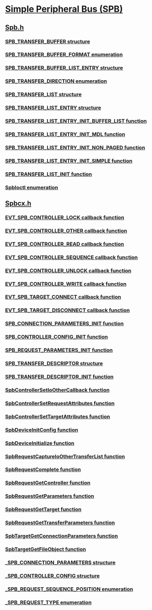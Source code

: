 # [Simple Peripheral Bus (SPB)](index.md)
## [Spb.h](../spb/index.md)
### [SPB_TRANSFER_BUFFER structure](../spb/ns-spb-spb_transfer_buffer.md)
### [SPB_TRANSFER_BUFFER_FORMAT enumeration](../spb/ne-spb-spb_transfer_buffer_format.md)
### [SPB_TRANSFER_BUFFER_LIST_ENTRY structure](../spb/ns-spb-spb_transfer_buffer_list_entry.md)
### [SPB_TRANSFER_DIRECTION enumeration](../spb/ne-spb-spb_transfer_direction.md)
### [SPB_TRANSFER_LIST structure](../spb/ns-spb-spb_transfer_list.md)
### [SPB_TRANSFER_LIST_ENTRY structure](../spb/ns-spb-spb_transfer_list_entry.md)
### [SPB_TRANSFER_LIST_ENTRY_INIT_BUFFER_LIST function](../spb/nf-spb-spb_transfer_list_entry_init_buffer_list.md)
### [SPB_TRANSFER_LIST_ENTRY_INIT_MDL function](../spb/nf-spb-spb_transfer_list_entry_init_mdl.md)
### [SPB_TRANSFER_LIST_ENTRY_INIT_NON_PAGED function](../spb/nf-spb-spb_transfer_list_entry_init_non_paged.md)
### [SPB_TRANSFER_LIST_ENTRY_INIT_SIMPLE function](../spb/nf-spb-spb_transfer_list_entry_init_simple.md)
### [SPB_TRANSFER_LIST_INIT function](../spb/nf-spb-spb_transfer_list_init.md)
### [SpbIoctl enumeration](../spb/ne-spb-spbioctl.md)
## [Spbcx.h](../spbcx/index.md)
### [EVT_SPB_CONTROLLER_LOCK callback function](../spbcx/nc-spbcx-evt_spb_controller_lock.md)
### [EVT_SPB_CONTROLLER_OTHER callback function](../spbcx/nc-spbcx-evt_spb_controller_other.md)
### [EVT_SPB_CONTROLLER_READ callback function](../spbcx/nc-spbcx-evt_spb_controller_read.md)
### [EVT_SPB_CONTROLLER_SEQUENCE callback function](../spbcx/nc-spbcx-evt_spb_controller_sequence.md)
### [EVT_SPB_CONTROLLER_UNLOCK callback function](../spbcx/nc-spbcx-evt_spb_controller_unlock.md)
### [EVT_SPB_CONTROLLER_WRITE callback function](../spbcx/nc-spbcx-evt_spb_controller_write.md)
### [EVT_SPB_TARGET_CONNECT callback function](../spbcx/nc-spbcx-evt_spb_target_connect.md)
### [EVT_SPB_TARGET_DISCONNECT callback function](../spbcx/nc-spbcx-evt_spb_target_disconnect.md)
### [SPB_CONNECTION_PARAMETERS_INIT function](../spbcx/nf-spbcx-spb_connection_parameters_init.md)
### [SPB_CONTROLLER_CONFIG_INIT function](../spbcx/nf-spbcx-spb_controller_config_init.md)
### [SPB_REQUEST_PARAMETERS_INIT function](../spbcx/nf-spbcx-spb_request_parameters_init.md)
### [SPB_TRANSFER_DESCRIPTOR structure](../spbcx/ns-spbcx-spb_transfer_descriptor.md)
### [SPB_TRANSFER_DESCRIPTOR_INIT function](../spbcx/nf-spbcx-spb_transfer_descriptor_init.md)
### [SpbControllerSetIoOtherCallback function](../spbcx/nf-spbcx-spbcontrollersetioothercallback.md)
### [SpbControllerSetRequestAttributes function](../spbcx/nf-spbcx-spbcontrollersetrequestattributes.md)
### [SpbControllerSetTargetAttributes function](../spbcx/nf-spbcx-spbcontrollersettargetattributes.md)
### [SpbDeviceInitConfig function](../spbcx/nf-spbcx-spbdeviceinitconfig.md)
### [SpbDeviceInitialize function](../spbcx/nf-spbcx-spbdeviceinitialize.md)
### [SpbRequestCaptureIoOtherTransferList function](../spbcx/nf-spbcx-spbrequestcaptureioothertransferlist.md)
### [SpbRequestComplete function](../spbcx/nf-spbcx-spbrequestcomplete.md)
### [SpbRequestGetController function](../spbcx/nf-spbcx-spbrequestgetcontroller.md)
### [SpbRequestGetParameters function](../spbcx/nf-spbcx-spbrequestgetparameters.md)
### [SpbRequestGetTarget function](../spbcx/nf-spbcx-spbrequestgettarget.md)
### [SpbRequestGetTransferParameters function](../spbcx/nf-spbcx-spbrequestgettransferparameters.md)
### [SpbTargetGetConnectionParameters function](../spbcx/nf-spbcx-spbtargetgetconnectionparameters.md)
### [SpbTargetGetFileObject function](../spbcx/nf-spbcx-spbtargetgetfileobject.md)
### [_SPB_CONNECTION_PARAMETERS structure](../spbcx/ns-spbcx-_spb_connection_parameters.md)
### [_SPB_CONTROLLER_CONFIG structure](../spbcx/ns-spbcx-_spb_controller_config.md)
### [_SPB_REQUEST_SEQUENCE_POSITION enumeration](../spbcx/ne-spbcx-_spb_request_sequence_position.md)
### [_SPB_REQUEST_TYPE enumeration](../spbcx/ne-spbcx-_spb_request_type.md)
